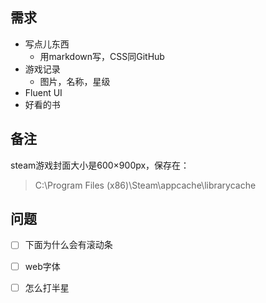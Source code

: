 ## 需求

* 写点儿东西
  * 用markdown写，CSS同GitHub
* 游戏记录
  * 图片，名称，星级
* Fluent UI
* 好看的书

## 备注

steam游戏封面大小是600×900px，保存在：
> C:\Program Files (x86)\Steam\appcache\librarycache

## 问题

- [ ] 下面为什么会有滚动条
- [ ] web字体
- [ ] 怎么打半星




